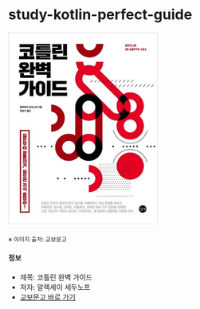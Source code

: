 # study-kotlin-perfect-guide

<img src="thumbnail.jpg" width="300">

<sub>※ 이미지 출처: 교보문고</sub>

#### 정보

- 제목: 코틀린 완벽 가이드
- 저자: 알렉세이 세두노프
- [교보문고 바로 가기](https://product.kyobobook.co.kr/detail/S000001834805)
